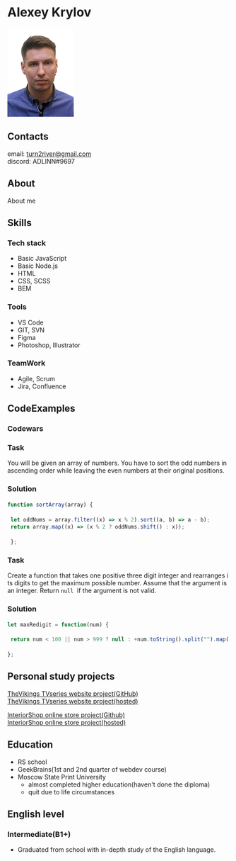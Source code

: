 # Alexey Krylov
![photo](Aleksey_Krylov_.png)  

## Contacts
email: turn2river@gmail.com   
discord: ADLINN#9697

## About
About me

## Skills
### Tech stack
- Basic JavaScript
- Basic Node.js
- HTML
- CSS, SCSS
- BEM

### Tools
- VS Code
- GIT, SVN
- Figma 
- Photoshop, Illustrator 

### TeamWork
- Agile, Scrum
- Jira, Confluence

## CodeExamples

### Codewars  

### Task
You will be given an array of numbers. You have to sort the odd numbers in ascending order while leaving the even numbers at their original positions.  

### Solution
```js 
function sortArray(array) {

 let oddNums = array.filter((x) => x % 2).sort((a, b) => a - b);
 return array.map((x) => (x % 2 ? oddNums.shift() : x));

 };
```  
  
### Task
Create a function that takes one positive three digit integer and rearranges its digits to get the maximum possible number. Assume that the argument is an integer. Return `null`  if the argument is not valid.

### Solution
```js
let maxRedigit = function(num) { 

 return num < 100 || num > 999 ? null : +num.toString().split("").map((x) => +x).sort((a, b) => b - a).join(''); 

};
```

## Personal study projects
[TheVikings TVseries website project(GitHub)](https://github.com/turn2river/vikings)  
[TheVikings TVseries website project(hosted)](http://shiny-grandfather.surge.sh/)

[InteriorShop online store project(Github)](https://github.com/turn2river/InteriorShop)	   
[InteriorShop online store project(hosted)](http://interiorshop-krylov.surge.sh/)


## Education
- RS school 
- GeekBrains(1st and 2nd quarter of webdev course)
- Moscow State Print University
	-  almost completed higher education(haven't done the diploma)
	-  quit due to life circumstances

## English level
### Intermediate(B1+)
- Graduated from school with in-depth study of the English language. 